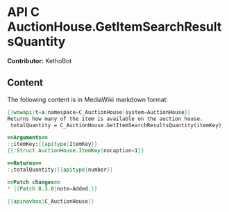 # API C AuctionHouse.GetItemSearchResultsQuantity

**Contributor:** KethoBot

## Content

The following content is in MediaWiki markdown format:

```mediawiki
{{wowapi|t=a|namespace=C_AuctionHouse|system=AuctionHouse}}
Returns how many of the item is available on the auction house.
 totalQuantity = C_AuctionHouse.GetItemSearchResultsQuantity(itemKey)

==Arguments==
:;itemKey:{{apitype|ItemKey}}
{{:Struct AuctionHouse.ItemKey|nocaption=1}}

==Returns==
:;totalQuantity:{{apitype|number}}

==Patch changes==
* {{Patch 8.3.0|note=Added.}}

{{apinavbox|C_AuctionHouse}}
```